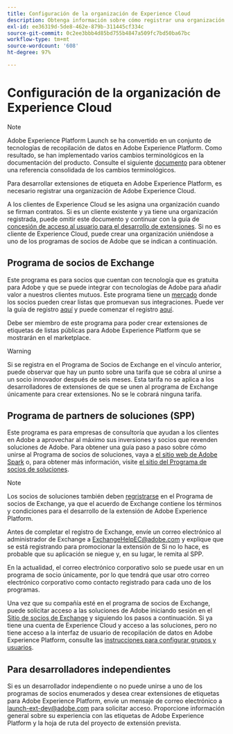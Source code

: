 ```yaml
---
title: Configuración de la organización de Experience Cloud
description: Obtenga información sobre cómo registrar una organización de Adobe Experience Cloud para empezar a desarrollar extensiones para Adobe Experience Platform.
exl-id: ee36319d-5de8-462e-879b-311445cf334c
source-git-commit: 0c2ee3bbb4d85bd755b4847a509fc7bd50ba67bc
workflow-type: tm+mt
source-wordcount: '608'
ht-degree: 97%

---
```


# Configuración de la organización de Experience Cloud

>[!NOTE]
>
>Adobe Experience Platform Launch se ha convertido en un conjunto de tecnologías de recopilación de datos en Adobe Experience Platform. Como resultado, se han implementado varios cambios terminológicos en la documentación del producto. Consulte el siguiente [documento](../../term-updates.md) para obtener una referencia consolidada de los cambios terminológicos.

Para desarrollar extensiones de etiqueta en Adobe Experience Platform, es necesario registrar una organización de Adobe Experience Cloud.

A los clientes de Experience Cloud se les asigna una organización cuando se firman contratos. Si es un cliente existente y ya tiene una organización registrada, puede omitir este documento y continuar con la guía de [concesión de acceso al usuario para el desarrollo de extensiones](./access.md). Si no es cliente de Experience Cloud, puede crear una organización uniéndose a uno de los programas de socios de Adobe que se indican a continuación.

## Programa de socios de Exchange

Este programa es para socios que cuentan con tecnología que es gratuita para Adobe y que se puede integrar con tecnologías de Adobe para añadir valor a nuestros clientes mutuos. Este programa tiene un [mercado](https://www.adobeexchange.com/experiencecloud.html) donde los socios pueden crear listas que promuevan sus integraciones. Puede ver la guía de registro [aquí](https://partners.adobe.com/exchangeprogram/experiencecloud/reg-guide.html) y puede comenzar el registro [aquí](https://partners.adobe.com/exchangeprogram/experiencecloud/prereg.html).

Debe ser miembro de este programa para poder crear extensiones de etiquetas de listas públicas para Adobe Experience Platform que se mostrarán en el marketplace.

>[!WARNING]
>
>Si se registra en el Programa de Socios de Exchange en el vínculo anterior, puede observar que hay un punto sobre una tarifa que se cobra al unirse a un socio innovador después de seis meses. Esta tarifa no se aplica a los desarrolladores de extensiones de que se unen al programa de Exchange únicamente para crear extensiones. No se le cobrará ninguna tarifa.

## Programa de partners de soluciones (SPP)

Este programa es para empresas de consultoría que ayudan a los clientes en Adobe a aprovechar al máximo sus inversiones y socios que revenden soluciones de Adobe. Para obtener una guía paso a paso sobre cómo unirse al Programa de socios de soluciones, vaya a [el sitio web de Adobe Spark](https://spark.adobe.com/page/7PKZzIJJjkcDd/) o, para obtener más información, visite [el sitio del Programa de socios de soluciones](https://solutionpartners.adobe.com/home.html).

>[!NOTE]
>
>Los socios de soluciones también deben [regristrarse](https://partners.adobe.com/exchangeprogram/experiencecloud/prereg.html) en el Programa de socios de Exchange, ya que el acuerdo de Exchange contiene los términos y condiciones para el desarrollo de la extensión de Adobe Experience Platform.
>
>Antes de completar el registro de Exchange, envíe un correo electrónico al administrador de Exchange a <ExchangeHelpEC@adobe.com> y explique que se está registrando para promocionar la extensión de Si no lo hace, es probable que su aplicación se niegue y, en su lugar, le remita al SPP.
>
>En la actualidad, el correo electrónico corporativo solo se puede usar en un programa de socio únicamente, por lo que tendrá que usar otro correo electrónico corporativo como contacto registrado para cada uno de los programas.

Una vez que su compañía esté en el programa de socios de Exchange, puede solicitar acceso a las soluciones de Adobe iniciando sesión en el [Sitio de socios de Exchange](https://partners.adobe.com/exchangeprogram/experiencecloud) y siguiendo los pasos a continuación. Si ya tiene una cuenta de Experience Cloud y acceso a las soluciones, pero no tiene acceso a la interfaz de usuario de recopilación de datos en Adobe Experience Platform, consulte las [instrucciones para configurar grupos y usuarios](../../ui/administration/user-permissions.md).

## Para desarrolladores independientes

Si es un desarrollador independiente o no puede unirse a uno de los programas de socios enumerados y desea crear extensiones de etiquetas para Adobe Experience Platform, envíe un mensaje de correo electrónico a launch-ext-dev@adobe.com para solicitar acceso. Proporcione información general sobre su experiencia con las etiquetas de Adobe Experience Platform y la hoja de ruta del proyecto de extensión prevista.
